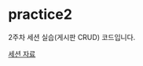 # practice2

2주차 세션 실습(게시판 CRUD) 코드입니다.

[세션 자료](https://even-channel-ff2.notion.site/SpringBoot-463dd998b6984ed6a9af61f3c104a5be?pvs=4)